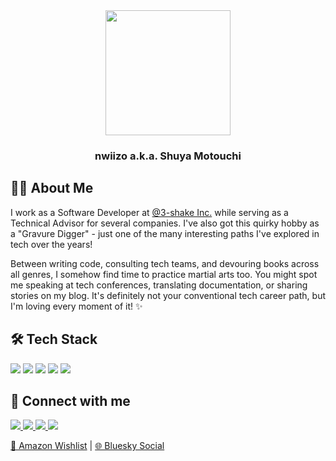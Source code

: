 <div align="center">
<a href="https://github.com/nwiizo">
<img src="https://github.com/nwiizo.png" width="200" style="transition: all 0.5s ease-in-out;" 
onmouseover="
this.style.transition='all 15s cubic-bezier(0.34, 1.56, 0.64, 1)';
this.style.transform='scale(1.1) rotate(0deg)';
this.timeout1 = setTimeout(() => { 
    if(this.matches(':hover')) this.style.transform='scale(5) rotate(360deg)';
}, 2000);
this.timeout2 = setTimeout(() => {
    if(this.matches(':hover')) this.style.transform='scale(20) rotate(1080deg)';
}, 5000);
this.timeout3 = setTimeout(() => {
    if(this.matches(':hover')) this.style.transform='scale(100) rotate(3600deg) skew(25deg)';
}, 8000);
this.timeout4 = setTimeout(() => {
    if(this.matches(':hover')) this.style.transform='scale(200) rotate(7200deg) skew(45deg)';
}, 12000);"
onmouseout="
clearTimeout(this.timeout1);
clearTimeout(this.timeout2);
clearTimeout(this.timeout3);
clearTimeout(this.timeout4);
this.style.transition='all 0.5s ease-in-out';
this.style.transform='scale(1) rotate(0deg) skew(0deg)';" />
</a>
  
  <h3>nwiizo a.k.a. Shuya Motouchi</h3>
</div>

## 👨‍💻 About Me

I work as a Software Developer at [@3-shake Inc.](https://3-shake.com/) while serving as a Technical Advisor for several companies. I've also got this quirky hobby as a "Gravure Digger" - just one of the many interesting paths I've explored in tech over the years! 

Between writing code, consulting tech teams, and devouring books across all genres, I somehow find time to practice martial arts too. You might spot me speaking at tech conferences, translating documentation, or sharing stories on my blog. It's definitely not your conventional tech career path, but I'm loving every moment of it! ✨


## 🛠 Tech Stack

<p>
  <img src="https://img.shields.io/badge/-Rust-000000?style=flat-square&logo=rust&logoColor=white" />
  <img src="https://img.shields.io/badge/-Golang-00ADD8?style=flat-square&logo=go&logoColor=white" />
  <img src="https://img.shields.io/badge/-Shell_Script-121011?style=flat-square&logo=gnu-bash&logoColor=white" />
  <img src="https://img.shields.io/badge/-Terraform-7B42BC?style=flat-square&logo=terraform&logoColor=white" />
  <img src="https://img.shields.io/badge/-Ansible-EE0000?style=flat-square&logo=ansible&logoColor=white" />
</p>

## 🔗 Connect with me

<p>
  <a href="https://twitter.com/nwiizo">
    <img src="https://img.shields.io/badge/-Twitter-1DA1F2?style=flat-square&logo=twitter&logoColor=white" />
  </a>
  <a href="https://github.com/nwiizo">
    <img src="https://img.shields.io/badge/-GitHub-181717?style=flat-square&logo=github&logoColor=white" />
  </a>
  <a href="https://speakerdeck.com/nwiizo">
    <img src="https://img.shields.io/badge/-SpeakerDeck-009287?style=flat-square&logo=speaker-deck&logoColor=white" />
  </a>
  <a href="http://syu-m-5151.hatenablog.com/">
    <img src="https://img.shields.io/badge/-Blog-2F3437?style=flat-square&logo=blogger&logoColor=white" />
  </a>
</p>

<div align="left">
  <a href="https://www.amazon.co.jp/registry/wishlist/1R5ZE9A1TGDZJ">🎁 Amazon Wishlist</a> | 
  <a href="https://bsky.app/profile/nwiizo.bsky.social">🌐 Bluesky Social</a>
</div>

